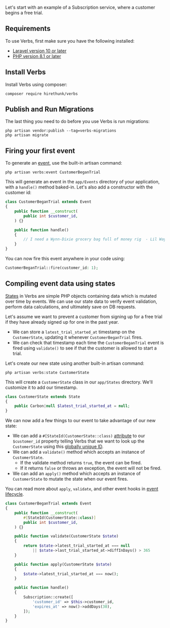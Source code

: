 Let's start with an example of a Subscription service, where a customer begins a free trial.

<!-- @todo needs to be updated overall-->
<!-- @todo I think this is a good example, but it would be nice if we could think of an example
that someone could fully implement when they first get verbs
i.e. in this example, you would have to make a subscription model with various fields for this to actually work-->

## Requirements

To use Verbs, first make sure you have the following installed:

- [Laravel version 10 or later](https://laravel.com/docs/10.x)
- [PHP version 8.1 or later](https://herd.laravel.com/)

## Install Verbs

Install Verbs using composer:

```shell
composer require hirethunk/verbs
```

## Publish and Run Migrations

The last thing you need to do before you use Verbs is run migrations:

```shell
php artisan vendor:publish --tag=verbs-migrations
php artisan migrate
```

## Firing your first event

To generate an [event](/docs/reference/events), use the built-in artisan command:

```shell
php artisan verbs:event CustomerBeganTrial
```

This will generate an event in the `app/Events` directory of your application, with a `handle()` method baked-in.
Let's also add a constructor with the customer id:

```php
class CustomerBeganTrial extends Event
{
    public function __construct(
	    public int $customer_id,
    ) {}

    public function handle()
    {
        // I need a Wynn-Dixie grocery bag full of money rig  - Lil Wayne
    }
}
```

You can now fire this event anywhere in your code using:

```php
CustomerBeganTrial::fire(customer_id: 1);
```

## Compiling event data using states

[States](/docs/reference/states) in Verbs are simple PHP objects containing data which is mutated over time by events. We can use our state data to verify event validation, perform data calculations, and ultimately save on DB requests.

Let's assume we want to prevent a customer from signing up for a free trial if they have already signed up for one in the past year.

- We can store a `latest_trial_started_at` timestamp on the `CustomerState`, updating it whenever `CustomerBeganTrial` fires.
- We can check that timestamp each time the `CustomerBeganTrial` event is fired using `validate()` to see if that the customer is allowed to start a trial.

Let's create our new state using another built-in artisan command:

```shell
php artisan verbs:state CustomerState
```

This will create a `CustomerState` class in our `app/States` directory. We'll customize it to add our timestamp.

```php
class CustomerState extends State
{
	public Carbon|null $latest_trial_started_at = null;
}
```

We can now add a few things to our event to take advantage of our new state:

- We can add a `#[StateId(CustomerState::class)` [attribute](/docs/technical/attributes) to our `$customer_id` property telling Verbs that we want to look up the `CustomerState` using this [globally unique ID](/docs/technical/ids).
- We can add a `validate()` method which accepts an instance of `CustomerState`.
    - If the validate method returns `true`, the event can be fired.
    - If it returns `false` or throws an exception, the event will not be fired.
- We can add an `apply()` method which accepts an instance of `CustomerState` to mutate the state when our event fires.

You can read more about `apply`, `validate`, and other event hooks in [event lifecycle](docs/technical/event-lifecycle).

```php
class CustomerBeganTrial extends Event
{
    public function __construct(
        #[StateId(CustomerState::class)]
	    public int $customer_id,
    ) {}

    public function validate(CustomerState $state)
	{
		return $state->latest_trial_started_at === null
			|| $state->last_trial_started_at->diffInDays() > 365
	}

    public function apply(CustomerState $state)
    {
        $state->latest_trial_started_at === now();
    }

    public function handle()
    {
        Subscription::create([
			'customer_id' => $this->customer_id,
			'expires_at' => now()->addDays(30),
		]);
    }
}
```
